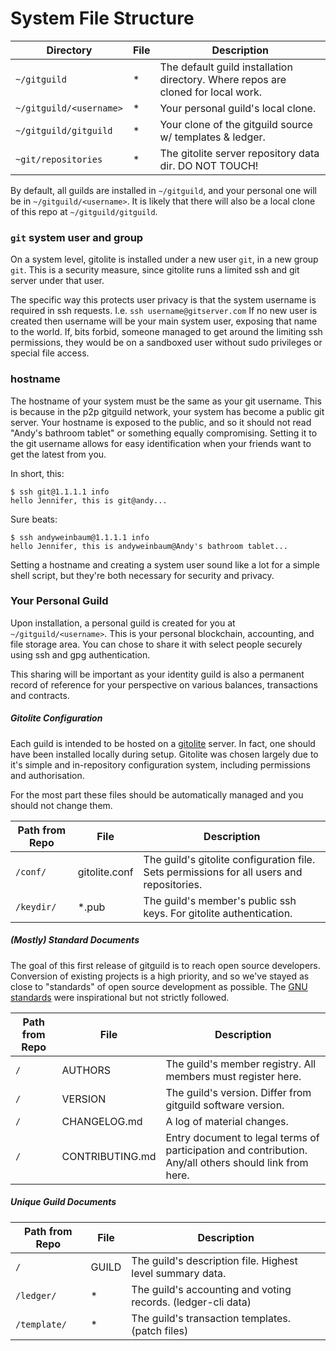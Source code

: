 # System File Structure

| Directory | File | Description |
|-----------|------|-------------|
| `~/gitguild` | *    | The default guild installation directory. Where repos are cloned for local work. |
| `~/gitguild/<username>` | *    | Your personal guild's local clone. |
| `~/gitguild/gitguild` | *    | Your clone of the gitguild source w/ templates & ledger. |
| `~git/repositories` | *    | The gitolite server repository data dir. DO NOT TOUCH! |

By default, all guilds are installed in `~/gitguild`, and your personal one will be in `~/gitguild/<username>`. It is likely that there will also be a local clone of this repo at `~/gitguild/gitguild`.

### `git` system user and group

On a system level, gitolite is installed under a new user `git`, in a new group `git`. This is a security measure, since gitolite runs a limited ssh and git server under that user.

The specific way this protects user privacy is that the system username is required in ssh requests. I.e. `ssh username@gitserver.com` If no new user is created then username will be your main system user, exposing that name to the world. If, bits forbid, someone managed to get around the limiting ssh permissions, they would be on a sandboxed user without sudo privileges or special file access.

### hostname

The hostname of your system must be the same as your git username. This is because in the p2p gitguild network, your system has become a public git server. Your hostname is exposed to the public, and so it should not read "Andy's bathroom tablet" or something equally compromising. Setting it to the git username allows for easy identification when your friends want to get the latest from you.

In short, this:

```
$ ssh git@1.1.1.1 info
hello Jennifer, this is git@andy...
```

Sure beats:

```
$ ssh andyweinbaum@1.1.1.1 info
hello Jennifer, this is andyweinbaum@Andy's bathroom tablet...
```

Setting a hostname and creating a system user sound like a lot for a simple shell script, but they're both necessary for security and privacy.

### Your Personal Guild

Upon installation, a personal guild is created for you at `~/gitguild/<username>`. This is your personal blockchain, accounting, and file storage area. You can chose to share it with select people securely using ssh and gpg authentication.

This sharing will be important as your identity guild is also a permanent record of reference for your perspective on various balances, transactions and contracts.

##### Gitolite Configuration

Each guild is intended to be hosted on a [gitolite](http://gitolite.com/) server. In fact, one should have been installed locally during setup. Gitolite was chosen largely due to it's simple and in-repository configuration system, including permissions and authorisation.

For the most part these files should be automatically managed and you should not change them.

| Path from Repo | File | Description |
|-----------|------|-------------|
| `/conf/` | gitolite.conf | The guild's gitolite configuration file. Sets permissions for all users and repositories. |
| `/keydir/` | *.pub | The guild's member's public ssh keys. For gitolite authentication. |

##### (Mostly) Standard Documents

The goal of this first release of gitguild is to reach open source developers. Conversion of existing projects is a high priority, and so we've stayed as close to "standards" of open source development as possible. The [GNU standards](https://www.gnu.org/prep/standards/standards.html) were inspirational but not strictly followed.

| Path from Repo | File | Description |
|-----------|------|-------------|
| `/` | AUTHORS | The guild's member registry. All members must register here. |
| `/` | VERSION | The guild's version. Differ from gitguild software version. |
| `/` | CHANGELOG.md | A log of material changes. |
| `/` | CONTRIBUTING.md | Entry document to legal terms of participation and contribution. Any/all others should link from here. |

##### Unique Guild Documents

| Path from Repo | File | Description |
|-----------|------|-------------|
| `/` | GUILD | The guild's description file. Highest level summary data. |
| `/ledger/` | * | The guild's accounting and voting records. (ledger-cli data) |
| `/template/` | * | The guild's transaction templates. (patch files) |
